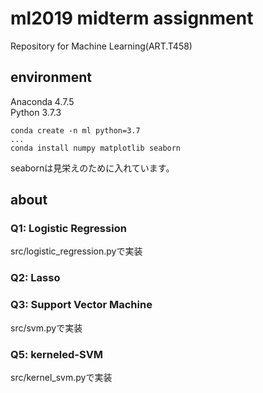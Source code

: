 # ml2019 midterm assignment
Repository for Machine Learning(ART.T458) 

## environment
Anaconda 4.7.5  
Python 3.7.3

```
conda create -n ml python=3.7
...
conda install numpy matplotlib seaborn
```
seabornは見栄えのために入れています。

## about
### Q1: Logistic Regression
src/logistic_regression.pyで実装

### Q2: Lasso

### Q3: Support Vector Machine
src/svm.pyで実装

### Q5: kerneled-SVM
src/kernel_svm.pyで実装